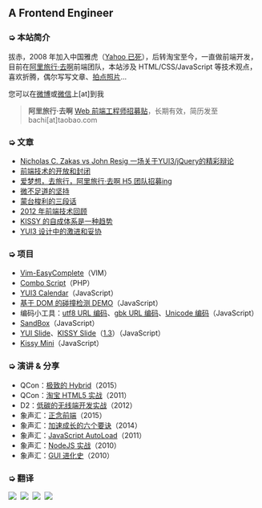 
## A Frontend Engineer

### ➭ 本站简介

拔赤，2008 年加入中国雅虎（[Yahoo 已死](http://jayli.github.io/blog/data/2010/12/16/yahoo.html)），后转淘宝至今，一直做前端开发，目前在[阿里旅行·去啊](http://www.alitrip.com)前端团队，本站涉及 HTML/CSS/JavaScript 等技术观点，喜欢折腾，偶尔写写文章、[拍点照片](http://jayli.github.io/photo/)...

您可以在[微博](http://www.weibo.com/jayli)或[微信](https://gw.alicdn.com/tps/TB14htbIXXXXXb4XpXXXXXXXXXX.png)上[at]到我

> **阿里旅行·去啊** [Web 前端工程师招募贴](https://github.com/jayli/jayli.github.com/issues/17)，长期有效，简历发至 bachi[at]taobao.com

### ➭ 文章

- [Nicholas C. Zakas vs John Resig 一场关于YUI3/jQuery的精彩辩论](http://ued.taobao.org/blog/2010/11/yui3-vs-jquery/)
- [前端技术的开放和封闭](https://github.com/jayli/jayli.github.com/issues/18)
- [爱梦想，去旅行，阿里旅行·去啊 H5 团队招募ing](https://github.com/jayli/jayli.github.com/issues/17)
- [微不足道的坚持](https://github.com/jayli/jayli.github.com/issues/12)
- [蒙台梭利的三段话](https://github.com/jayli/jayli.github.com/issues/14)
- [2012 年前端技术回顾](http://www.csdn.net/article/1970-01-01/2815164)
- [KISSY 的自成体系是一种趋势](http://www.infoq.com/cn/news/2013/07/bachi-on-kissy?utm_source=tuicool)
- [YUI3 设计中的激进和妥协](http://ued.taobao.org/blog/2010/01/yui3%E8%AE%BE%E8%AE%A1%E4%B8%AD%E7%9A%84%E6%BF%80%E8%BF%9B%E5%92%8C%E5%A6%A5%E5%8D%8F/)

### ➭ 项目

- [Vim-EasyComplete](https://github.com/jayli/vim-easycomplete)（VIM）
- [Combo Script](https://github.com/jayli/combo)（PHP）
- [YUI3 Calendar](http://jayli.github.io/gallery/calendar/README.html)（JavaScript）
- [基于 DOM 的碰撞检测 DEMO](http://jayli.github.io/gallery/canvas/g.html)（JavaScript）
- 编码小工具：[utf8 URL 编码](http://jayli.github.io/gallery/encode/utf8urlencode.html)、[gbk URL 编码](http://www.taobao.com/market/trip/encode-test.php)、[Unicode 编码](http://jayli.github.io/gallery/encode/unicodeEncode.html)（JavaScript）
- [SandBox](https://github.com/jayli/sandbox/)（JavaScript）
- [YUI Slide](http://jayli.github.io/gallery/yuislide/)、[KISSY Slide](http://kissygalleryteam.github.io/slide/1.2/demo/index.html)（[1.3](http://kissygalleryteam.github.io/slide/1.3/demo/index.html)）（JavaScript）
- [Kissy Mini](http://m.kissyui.com)（JavaScript）

### ➭ 演讲 & 分享

- QCon：[极致的 Hybrid](http://pan.baidu.com/s/1eQk0AlG)（2015）
- QCon：[淘宝 HTML5 实战](http://wenku.baidu.com/view/a1653a13cc7931b765ce151b.html)（2011）
- D2：[低碳的无线端开发实战](http://wenku.baidu.com/view/fa82b843e45c3b3567ec8bf3.html)（2012）
- 象声汇：[正念前端](http://wenku.baidu.com/view/484409440508763230121278)（2015）
- 象声汇：[加速成长的六个要诀](http://wenku.baidu.com/view/a92c3f8b856a561252d36f6b.html)（2014）
- 象声汇：[JavaScript AutoLoad](http://wenku.baidu.com/view/47d44fcdc850ad02de8041f9)（2011）
- 象声汇：[NodeJS 实战](http://wenku.baidu.com/view/6f8335c34028915f804dc2be.html)（2010）
- 象声汇：[GUI 进化史](http://wenku.baidu.com/view/f319d68d6529647d2728521c.html)（2010）

### ➭ 翻译

[![](http://img01.taobaocdn.com/tps/i1/T1YBC9XjJwXXXXXXXX-275-364.png_150x150.jpg)](http://jayli.github.io/jswebapps/)&nbsp;
[![](http://gtms01.alicdn.com/tps/i1/TB1MedBHpXXXXasaFXX6LJ3SpXX-273-359.png_150x150.jpg)](http://jayli.github.io/maintainable.javascript/)&nbsp;
[![](http://gtms04.alicdn.com/tps/i4/TB1.kIsHpXXXXclXFXXoHpKTpXX-516-678.png_150x150.jpg)](https://speakerdeck.com/lijing00333/javascript-patterns)&nbsp;
[![](http://img04.taobaocdn.com/tps/i4/T1uHqiXdlfXXXXXXXX-270-354.jpg_150x150.jpg)](http://ued.taobao.org/javascript/)


